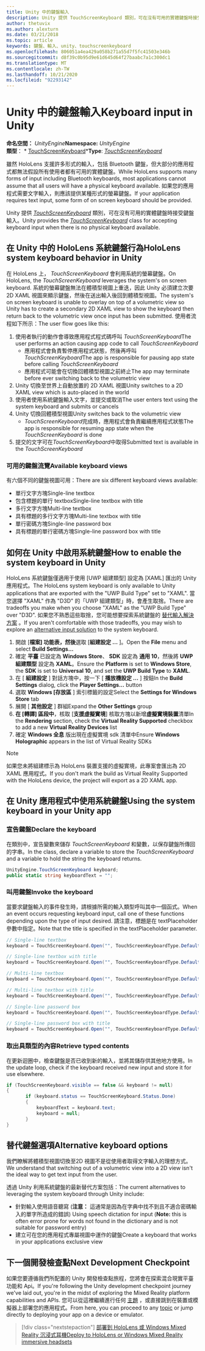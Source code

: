 ```yaml
---
title: Unity 中的鍵盤輸入
description: Unity 提供 TouchScreenKeyboard 類別，可在沒有可用的實體鍵盤時接受鍵盤輸入。
author: thetuvix
ms.author: alexturn
ms.date: 03/21/2018
ms.topic: article
keywords: 鍵盤、輸入、unity、touchscreenkeyboard
ms.openlocfilehash: 806051a4ea429a058b271a55d7f5fc41503e346b
ms.sourcegitcommit: d8f39c0b95d9e61d645d64f27baabc7a1c300dc1
ms.translationtype: MT
ms.contentlocale: zh-TW
ms.lasthandoff: 10/21/2020
ms.locfileid: "92293142"
---
```

# <a name="keyboard-input-in-unity"></a><span data-ttu-id="8886f-104">Unity 中的鍵盤輸入</span><span class="sxs-lookup"><span data-stu-id="8886f-104">Keyboard input in Unity</span></span>

<span data-ttu-id="8886f-105">**命名空間：** *UnityEngine*</span><span class="sxs-lookup"><span data-stu-id="8886f-105">**Namespace:** *UnityEngine*</span></span><br>
 <span data-ttu-id="8886f-106">**類型**： \* [TouchScreenKeyboard](https://docs.unity3d.com/ScriptReference/TouchScreenKeyboard.html)\*</span><span class="sxs-lookup"><span data-stu-id="8886f-106">**Type**: *[TouchScreenKeyboard](https://docs.unity3d.com/ScriptReference/TouchScreenKeyboard.html)*</span></span>

<span data-ttu-id="8886f-107">雖然 HoloLens 支援許多形式的輸入，包括 Bluetooth 鍵盤，但大部分的應用程式都無法假設所有使用者都有可用的實體鍵盤。</span><span class="sxs-lookup"><span data-stu-id="8886f-107">While HoloLens supports many forms of input including Bluetooth keyboards, most applications cannot assume that all users will have a physical keyboard available.</span></span> <span data-ttu-id="8886f-108">如果您的應用程式需要文字輸入，則應該提供某種形式的螢幕鍵盤。</span><span class="sxs-lookup"><span data-stu-id="8886f-108">If your application requires text input, some form of on screen keyboard should be provided.</span></span>

<span data-ttu-id="8886f-109">Unity 提供 *[TouchScreenKeyboard](https://docs.unity3d.com/ScriptReference/TouchScreenKeyboard.html)* 類別，可在沒有可用的實體鍵盤時接受鍵盤輸入。</span><span class="sxs-lookup"><span data-stu-id="8886f-109">Unity provides the *[TouchScreenKeyboard](https://docs.unity3d.com/ScriptReference/TouchScreenKeyboard.html)* class for accepting keyboard input when there is no physical keyboard available.</span></span>

## <a name="hololens-system-keyboard-behavior-in-unity"></a><span data-ttu-id="8886f-110">在 Unity 中的 HoloLens 系統鍵盤行為</span><span class="sxs-lookup"><span data-stu-id="8886f-110">HoloLens system keyboard behavior in Unity</span></span>

<span data-ttu-id="8886f-111">在 HoloLens 上， *TouchScreenKeyboard* 會利用系統的螢幕鍵盤。</span><span class="sxs-lookup"><span data-stu-id="8886f-111">On HoloLens, the *TouchScreenKeyboard* leverages the system's on screen keyboard.</span></span> <span data-ttu-id="8886f-112">系統的螢幕鍵盤無法在體積型視圖上重迭，因此 Unity 必須建立次要 2D XAML 視圖來顯示鍵盤，然後在送出輸入後回到體積型視圖。</span><span class="sxs-lookup"><span data-stu-id="8886f-112">The system's on screen keyboard is unable to overlay on top of a volumetric view so Unity has to create a secondary 2D XAML view to show the keyboard then return back to the volumetric view once input has been submitted.</span></span> <span data-ttu-id="8886f-113">使用者流程如下所示：</span><span class="sxs-lookup"><span data-stu-id="8886f-113">The user flow goes like this:</span></span>
1. <span data-ttu-id="8886f-114">使用者執行的動作會導致應用程式程式碼呼叫 *TouchScreenKeyboard*</span><span class="sxs-lookup"><span data-stu-id="8886f-114">The user performs an action causing app code to call *TouchScreenKeyboard*</span></span>
    * <span data-ttu-id="8886f-115">應用程式會負責暫停應用程式狀態，然後再呼叫 *TouchScreenKeyboard*</span><span class="sxs-lookup"><span data-stu-id="8886f-115">The app is responsible for pausing app state before calling *TouchScreenKeyboard*</span></span>
    * <span data-ttu-id="8886f-116">應用程式可能會在切換回體積型視圖之前終止</span><span class="sxs-lookup"><span data-stu-id="8886f-116">The app may terminate before ever switching back to the volumetric view</span></span>
2. <span data-ttu-id="8886f-117">Unity 切換至世界上自動放置的 2D XAML 視圖</span><span class="sxs-lookup"><span data-stu-id="8886f-117">Unity switches to a 2D XAML view which is auto-placed in the world</span></span>
3. <span data-ttu-id="8886f-118">使用者使用系統鍵盤輸入文字，並提交或取消</span><span class="sxs-lookup"><span data-stu-id="8886f-118">The user enters text using the system keyboard and submits or cancels</span></span>
4. <span data-ttu-id="8886f-119">Unity 切換回體積型視圖</span><span class="sxs-lookup"><span data-stu-id="8886f-119">Unity switches back to the volumetric view</span></span>
    * <span data-ttu-id="8886f-120">*TouchScreenKeyboard*完成時，應用程式會負責繼續應用程式狀態</span><span class="sxs-lookup"><span data-stu-id="8886f-120">The app is responsible for resuming app state when the *TouchScreenKeyboard* is done</span></span>
5. <span data-ttu-id="8886f-121">提交的文字可在*TouchScreenKeyboard*中取得</span><span class="sxs-lookup"><span data-stu-id="8886f-121">Submitted text is available in the *TouchScreenKeyboard*</span></span>

### <a name="available-keyboard-views"></a><span data-ttu-id="8886f-122">可用的鍵盤流覽</span><span class="sxs-lookup"><span data-stu-id="8886f-122">Available keyboard views</span></span>

<span data-ttu-id="8886f-123">有六個不同的鍵盤視圖可用：</span><span class="sxs-lookup"><span data-stu-id="8886f-123">There are six different keyboard views available:</span></span>
* <span data-ttu-id="8886f-124">單行文字方塊</span><span class="sxs-lookup"><span data-stu-id="8886f-124">Single-line textbox</span></span>
* <span data-ttu-id="8886f-125">包含標題的單行 textbox</span><span class="sxs-lookup"><span data-stu-id="8886f-125">Single-line textbox with title</span></span>
* <span data-ttu-id="8886f-126">多行文字方塊</span><span class="sxs-lookup"><span data-stu-id="8886f-126">Multi-line textbox</span></span>
* <span data-ttu-id="8886f-127">具有標題的多行文字方塊</span><span class="sxs-lookup"><span data-stu-id="8886f-127">Multi-line textbox with title</span></span>
* <span data-ttu-id="8886f-128">單行密碼方塊</span><span class="sxs-lookup"><span data-stu-id="8886f-128">Single-line password box</span></span>
* <span data-ttu-id="8886f-129">具有標題的單行密碼方塊</span><span class="sxs-lookup"><span data-stu-id="8886f-129">Single-line password box with title</span></span>

## <a name="how-to-enable-the-system-keyboard-in-unity"></a><span data-ttu-id="8886f-130">如何在 Unity 中啟用系統鍵盤</span><span class="sxs-lookup"><span data-stu-id="8886f-130">How to enable the system keyboard in Unity</span></span>

<span data-ttu-id="8886f-131">HoloLens 系統鍵盤僅適用于使用 [UWP 組建類型] 設定為 [XAML] 匯出的 Unity 應用程式。</span><span class="sxs-lookup"><span data-stu-id="8886f-131">The HoloLens system keyboard is only available to Unity applications that are exported with the "UWP Build Type" set to "XAML".</span></span> <span data-ttu-id="8886f-132">當您選擇 "XAML" 作為 "D3D" 的「UWP 組建類型」時，會產生取捨。</span><span class="sxs-lookup"><span data-stu-id="8886f-132">There are tradeoffs you make when you choose "XAML" as the "UWP Build Type" over "D3D".</span></span> <span data-ttu-id="8886f-133">如果您不熟悉這些取捨，您可能想要探索系統鍵盤的 [替代輸入解決方案](#alternative-keyboard-options) 。</span><span class="sxs-lookup"><span data-stu-id="8886f-133">If you aren't comfortable with those tradeoffs, you may wish to explore an [alternative input solution](#alternative-keyboard-options) to the system keyboard.</span></span>
1. <span data-ttu-id="8886f-134">開啟 [**檔案] 功能表，然後**選取 [**組建設定 ...** ]。</span><span class="sxs-lookup"><span data-stu-id="8886f-134">Open the **File** menu and select **Build Settings...**</span></span>
2. <span data-ttu-id="8886f-135">確定 **平臺** 已設定為 **Windows Store**、 **SDK** 設定為 **通用 10**，然後將 **UWP 組建類型** 設定為 **XAML**。</span><span class="sxs-lookup"><span data-stu-id="8886f-135">Ensure the **Platform** is set to **Windows Store**, the **SDK** is set to **Universal 10**, and set the **UWP Build Type** to **XAML**.</span></span>
3. <span data-ttu-id="8886f-136">在 [ **組建設定** ] 對話方塊中，按一下 [ **播放機設定 ...** ] 按鈕</span><span class="sxs-lookup"><span data-stu-id="8886f-136">In the **Build Settings** dialog, click the **Player Settings...** button</span></span>
4. <span data-ttu-id="8886f-137">選取 **Windows [存放區** ] 索引標籤的設定</span><span class="sxs-lookup"><span data-stu-id="8886f-137">Select the **Settings for Windows Store** tab</span></span>
5. <span data-ttu-id="8886f-138">展開 [ **其他設定** ] 群組</span><span class="sxs-lookup"><span data-stu-id="8886f-138">Expand the **Other Settings** group</span></span>
6. <span data-ttu-id="8886f-139">**在 [轉譯] 區段中**，核取 [**支援虛擬實境**] 核取方塊以新增**虛擬實境裝置**清單</span><span class="sxs-lookup"><span data-stu-id="8886f-139">In the **Rendering** section, check the **Virtual Reality Supported** checkbox to add a new **Virtual Reality Devices** list</span></span>
7. <span data-ttu-id="8886f-140">確定 **Windows 全息** 版出現在虛擬實境 sdk 清單中</span><span class="sxs-lookup"><span data-stu-id="8886f-140">Ensure **Windows Holographic** appears in the list of Virtual Reality SDKs</span></span>

>[!NOTE]
><span data-ttu-id="8886f-141">如果您未將組建標示為 HoloLens 裝置支援的虛擬實境，此專案會匯出為 2D XAML 應用程式。</span><span class="sxs-lookup"><span data-stu-id="8886f-141">If you don't mark the build as Virtual Reality Supported with the HoloLens device, the project will export as a 2D XAML app.</span></span>

## <a name="using-the-system-keyboard-in-your-unity-app"></a><span data-ttu-id="8886f-142">在 Unity 應用程式中使用系統鍵盤</span><span class="sxs-lookup"><span data-stu-id="8886f-142">Using the system keyboard in your Unity app</span></span>

### <a name="declare-the-keyboard"></a><span data-ttu-id="8886f-143">宣告鍵盤</span><span class="sxs-lookup"><span data-stu-id="8886f-143">Declare the keyboard</span></span>

<span data-ttu-id="8886f-144">在類別中，宣告變數來儲存 *TouchScreenKeyboard* 和變數，以保存鍵盤所傳回的字串。</span><span class="sxs-lookup"><span data-stu-id="8886f-144">In the class, declare a variable to store the *TouchScreenKeyboard* and a variable to hold the string the keyboard returns.</span></span>

```cs
UnityEngine.TouchScreenKeyboard keyboard;
public static string keyboardText = "";
```

### <a name="invoke-the-keyboard"></a><span data-ttu-id="8886f-145">叫用鍵盤</span><span class="sxs-lookup"><span data-stu-id="8886f-145">Invoke the keyboard</span></span>

<span data-ttu-id="8886f-146">當要求鍵盤輸入的事件發生時，請根據所需的輸入類型呼叫其中一個函式。</span><span class="sxs-lookup"><span data-stu-id="8886f-146">When an event occurs requesting keyboard input, call one of these functions depending upon the type of input desired.</span></span> <span data-ttu-id="8886f-147">請注意，標題是在 textPlaceholder 參數中指定。</span><span class="sxs-lookup"><span data-stu-id="8886f-147">Note that the title is specified in the textPlaceholder parameter.</span></span>

```cs
// Single-line textbox
keyboard = TouchScreenKeyboard.Open("", TouchScreenKeyboardType.Default, false, false, false, false);

// Single-line textbox with title
keyboard = TouchScreenKeyboard.Open("", TouchScreenKeyboardType.Default, false, false, false, false, "Single-line title");

// Multi-line textbox
keyboard = TouchScreenKeyboard.Open("", TouchScreenKeyboardType.Default, false, true, false, false);

// Multi-line textbox with title
keyboard = TouchScreenKeyboard.Open("", TouchScreenKeyboardType.Default, false, true, false, false, "Multi-line Title");

// Single-line password box
keyboard = TouchScreenKeyboard.Open("", TouchScreenKeyboardType.Default, false, false, true, false);

// Single-line password box with title
keyboard = TouchScreenKeyboard.Open("", TouchScreenKeyboardType.Default, false, false, true, false, "Secure Single-line Title");
```

### <a name="retrieve-typed-contents"></a><span data-ttu-id="8886f-148">取出具類型的內容</span><span class="sxs-lookup"><span data-stu-id="8886f-148">Retrieve typed contents</span></span>

<span data-ttu-id="8886f-149">在更新迴圈中，檢查鍵盤是否已收到新的輸入，並將其儲存供其他地方使用。</span><span class="sxs-lookup"><span data-stu-id="8886f-149">In the update loop, check if the keyboard received new input and store it for use elsewhere.</span></span>

```cs
if (TouchScreenKeyboard.visible == false && keyboard != null)
{
       if (keyboard.status == TouchScreenKeyboard.Status.Done)
       {
           keyboardText = keyboard.text;
           keyboard = null;
       }
}
```

## <a name="alternative-keyboard-options"></a><span data-ttu-id="8886f-150">替代鍵盤選項</span><span class="sxs-lookup"><span data-stu-id="8886f-150">Alternative keyboard options</span></span>

<span data-ttu-id="8886f-151">我們瞭解將體積型視圖切換至2D 視圖不是從使用者取得文字輸入的理想方式。</span><span class="sxs-lookup"><span data-stu-id="8886f-151">We understand that switching out of a volumetric view into a 2D view isn't the ideal way to get text input from the user.</span></span>

<span data-ttu-id="8886f-152">透過 Unity 利用系統鍵盤的最新替代方案包括：</span><span class="sxs-lookup"><span data-stu-id="8886f-152">The current alternatives to leveraging the system keyboard through Unity include:</span></span>
* <span data-ttu-id="8886f-153">針對輸入使用語音聽寫 (<b>注意：</b> 這通常是因為在字典中找不到且不適合密碼輸入的單字所造成的錯誤) </span><span class="sxs-lookup"><span data-stu-id="8886f-153">Using speech dictation for input (<b>Note:</b> this is often error prone for words not found in the dictionary and is not suitable for password entry)</span></span>
* <span data-ttu-id="8886f-154">建立可在您的應用程式專屬視圖中運作的鍵盤</span><span class="sxs-lookup"><span data-stu-id="8886f-154">Create a keyboard that works in your applications exclusive view</span></span>

## <a name="next-development-checkpoint"></a><span data-ttu-id="8886f-155">下一個開發檢查點</span><span class="sxs-lookup"><span data-stu-id="8886f-155">Next Development Checkpoint</span></span>

<span data-ttu-id="8886f-156">如果您要遵循我們所配置的 Unity 開發檢查點旅程，您將會在探索混合現實平臺功能和 Api。</span><span class="sxs-lookup"><span data-stu-id="8886f-156">If you're following the Unity development checkpoint journey we've laid out, you're in the midst of exploring the Mixed Reality platform capabilities and APIs.</span></span> <span data-ttu-id="8886f-157">您可以從這裡繼續進行任何 [主題](unity-development-overview.md#3-platform-capabilities-and-apis) ，或直接跳到在裝置或模擬器上部署您的應用程式。</span><span class="sxs-lookup"><span data-stu-id="8886f-157">From here, you can proceed to any [topic](unity-development-overview.md#3-platform-capabilities-and-apis) or jump directly to deploying your app on a device or emulator.</span></span>

> [!div class="nextstepaction"]
> [<span data-ttu-id="8886f-158">部署到 HoloLens 或 Windows Mixed Reality 沉浸式耳機</span><span class="sxs-lookup"><span data-stu-id="8886f-158">Deploy to HoloLens or Windows Mixed Reality immersive headsets</span></span>](../platform-capabilities-and-apis/using-visual-studio.md)
